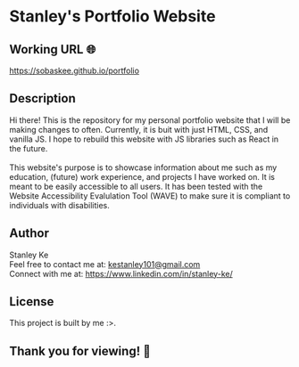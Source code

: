 # Stanley's Portfolio Website

## Working URL 🌐

https://sobaskee.github.io/portfolio

## Description

Hi there! This is the repository for my personal portfolio website that I will be making changes to often. Currently, it is buit with just HTML, CSS, and vanilla JS. I hope to rebuild this website with JS libraries such as React in the future. <br> <br> This website's purpose is to showcase information about me such as my education, (future) work experience, and projects I have worked on. It is meant to be easily accessible to all users. It has been tested with the Website Accessibility Evalulation Tool (WAVE) to make sure it is compliant to individuals with disabilities.

## Author

Stanley Ke <br>
Feel free to contact me at: kestanley101@gmail.com <br>
Connect with me at: https://www.linkedin.com/in/stanley-ke/

## License

This project is built by me :>.

## Thank you for viewing! 👋


